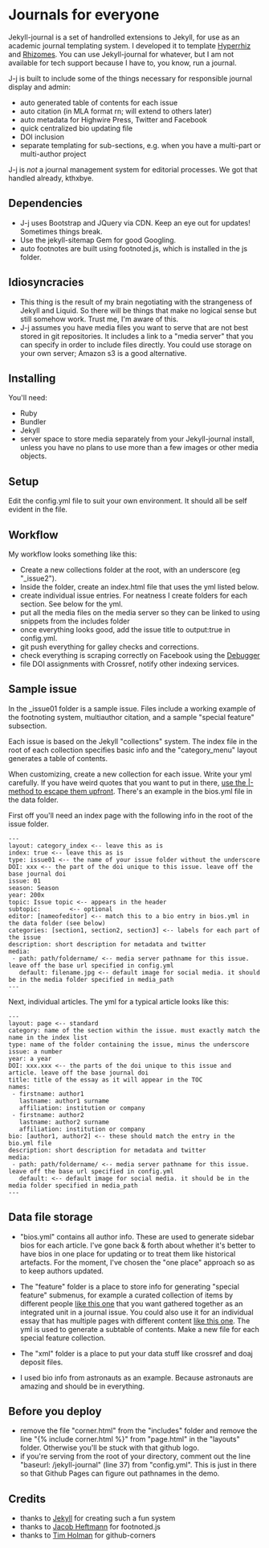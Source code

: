 # Journals for everyone

Jekyll-journal is a set of handrolled extensions to Jekyll, for use as an academic journal templating system. I developed it to template [Hyperrhiz](http://hyperrhiz.io/) and [Rhizomes](http://rhizomes.net/). You can use Jekyll-journal for whatever, but I am not available for tech support because I have to, you know, run a journal.

J-j is built to include some of the things necessary for responsible journal display and admin:

- auto generated table of contents for each issue
- auto citation (in MLA format rn; will extend to others later)
- auto metadata for Highwire Press, Twitter and Facebook
- quick centralized bio updating file
- DOI inclusion
- separate templating for sub-sections, e.g. when you have a multi-part or multi-author project

J-j is *not* a journal management system for editorial processes. We got that handled already, kthxbye.

## Dependencies

- J-j uses Bootstrap and JQuery via CDN. Keep an eye out for updates! Sometimes things break.
- Use the jekyll-sitemap Gem for good Googling.
- auto footnotes are built using footnoted.js, which is installed in the js folder.

## Idiosyncracies

- This thing is the result of my brain negotiating with the strangeness of Jekyll and Liquid. So there will be things that make no logical sense but still somehow work. Trust me, I'm aware of this.
- J-j assumes you have media files you want to serve that are not best stored in git repositories. It includes a link to a "media server" that you can specify in order to include files directly. You could use storage on your own server; Amazon s3 is a good alternative.

## Installing

You'll need:

- Ruby
- Bundler
- Jekyll
- server space to store media separately from your Jekyll-journal install, unless you have no plans to use more than a few images or other media objects.

## Setup

Edit the config.yml file to suit your own environment. It should all be self evident in the file.

## Workflow

My workflow looks something like this:

- Create a new collections folder at the root, with an underscore (eg "_issue2").
- Inside the folder, create an index.html file that uses the yml listed below.
- create individual issue entries. For neatness I create folders for each section. See below for the yml.
- put all the media files on the media server so they can be linked to using snippets from the includes folder
- once everything looks good, add the issue title to output:true in config.yml.
- git push everything for galley checks and corrections.
- check everything is scraping correctly on Facebook using the [Debugger](https://developers.facebook.com/tools/debug/sharing/)
- file DOI assignments with Crossref, notify other indexing services.

## Sample issue

In the _issue01 folder is a sample issue. Files include a working example of the footnoting system, multiauthor citation, and a sample "special feature" subsection. 

Each issue is based on the Jekyll "collections" system. The index file in the root of each collection specifies basic info and the "category_menu" layout generates a table of contents.

When customizing, create a new collection for each issue. Write your yml carefully. If you have weird quotes that you want to put in there, [use the |- method to escape them upfront](https://stackoverflow.com/questions/11301650/how-to-escape-indicator-characters-i-e-or-in-yaml). There's an example in the bios.yml file in the data folder.

First off you'll need an index page with the following info in the root of the issue folder.

```
---
layout: category_index <-- leave this as is
index: true <-- leave this as is
type: issue01 <-- the name of your issue folder without the underscore
DOI: xxx <-- the part of the doi unique to this issue. leave off the base journal doi
issue: 01 
season: Season
year: 200x
topic: Issue topic <-- appears in the header
subtopic:        <-- optional
editor: [nameofeditor] <-- match this to a bio entry in bios.yml in the data folder (see below)
categories: [section1, section2, section3] <-- labels for each part of the issue
description: short description for metadata and twitter
media:
 - path: path/foldername/ <-- media server pathname for this issue. leave off the base url specified in config.yml
   default: filename.jpg <-- default image for social media. it should be in the media folder specified in media_path
---
```

Next, individual articles. The yml for a typical article looks like this:

```
---
layout: page <-- standard
category: name of the section within the issue. must exactly match the name in the index list
type: name of the folder containing the issue, minus the underscore
issue: a number
year: a year
DOI: xxx.xxx <-- the parts of the doi unique to this issue and article. leave off the base journal doi
title: title of the essay as it will appear in the TOC
names:
 - firstname: author1
   lastname: author1 surname
   affiliation: institution or company
 - firstname: author2
   lastname: author2 surname
   affiliation: institution or company
bio: [author1, author2] <-- these should match the entry in the bio.yml file
description: short description for metadata and twitter
media:
 - path: path/foldername/ <-- media server pathname for this issue. leave off the base url specified in config.yml
   default: <-- default image for social media. it should be in the media folder specified in media_path
---
```

## Data file storage

- "bios.yml" contains all author info. These are used to generate sidebar bios for each article. I've gone back & forth about whether it's better to have bios in one place for updating or to treat them like historical artefacts. For the moment, I've chosen the "one place" approach so as to keep authors updated.

- The "feature" folder is a place to store info for generating "special feature" submenus, for example a curated collection of items by different people [like this one](https://doi.org/10.20415/hyp/019.s01) that you want gathered together as an integrated unit in a journal issue. You could also use it for an individual essay that has multiple pages with different content [like this one](https://doi.org/10.20415/hyp/019.k01). The yml is used to generate a subtable of contents. Make a new file for each special feature collection.

- The "xml" folder is a place to put your data stuff like crossref and doaj deposit files.

- I used bio info from astronauts as an example. Because astronauts are amazing and should be in everything.

## Before you deploy

- remove the file "corner.html" from the "includes" folder and remove the line "{% include corner.html %}" from "page.html" in the "layouts" folder. Otherwise you'll be stuck with that github logo.
- if you're serving from the root of your directory, comment out the line "baseurl: /jekyll-journal" (line 37) from "config.yml". This is just in there so that Github Pages can figure out pathnames in the demo.

## Credits

- thanks to [Jekyll](https://github.com/jekyll/jekyll) for creating such a fun system
- thanks to [Jacob Heftmann](https://github.com/jheftmann/footnoted) for footnoted.js
- thanks to [Tim Holman](https://github.com/tholman/github-corners) for github-corners


